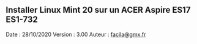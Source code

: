 ## Installer Linux Mint 20 sur un ACER Aspire ES17 ES1-732

  Date    : 28/10/2020
  Version : 3.00
  Auteur  : facila@gmx.fr
